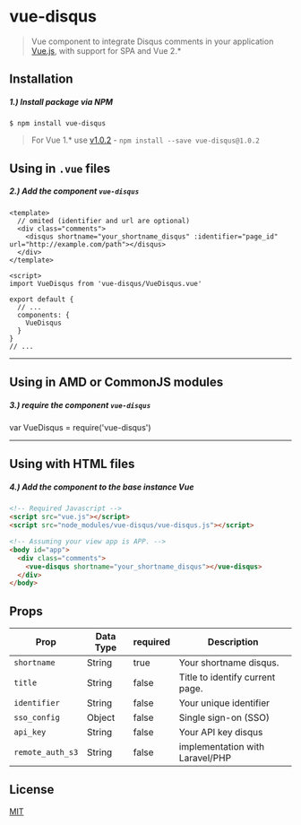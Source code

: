 # vue-disqus
> Vue component to integrate Disqus comments in your application [Vue.js](http://vuejs.org/), with support for SPA and Vue 2.*


## Installation

##### 1.) Install package via NPM

```shell
$ npm install vue-disqus
```

> For Vue 1.* use [v1.0.2](https://github.com/ktquez/vue-disqus/tree/v1.0.2) - `npm install --save vue-disqus@1.0.2`

## Using in `.vue` files
##### 2.) Add the component `vue-disqus`
```vue
<template>
  // omited (identifier and url are optional)
  <div class="comments">
    <disqus shortname="your_shortname_disqus" :identifier="page_id" url="http://example.com/path"></disqus>
  </div>
</template>

<script>
import VueDisqus from 'vue-disqus/VueDisqus.vue'

export default {
  // ...
  components: {
    VueDisqus
  }
}
// ...
```

---

## Using in AMD or CommonJS modules
##### 3.) require the component `vue-disqus`

var VueDisqus = require('vue-disqus')

---

## Using with HTML files
##### 4.) Add the component to the base instance Vue

```html
<!-- Required Javascript -->
<script src="vue.js"></script>
<script src="node_modules/vue-disqus/vue-disqus.js"></script>
```

```html
<!-- Assuming your view app is APP. -->
<body id="app">
  <div class="comments">
    <vue-disqus shortname="your_shortname_disqus"></vue-disqus>
  </div>
</body>
```

## Props

Prop            | Data Type  | required  | Description
--------------- | ---------- | --------- | -----------
`shortname`     | String     | true      | Your shortname disqus.
`title`         | String     | false     | Title to identify current page.
`identifier`    | String     | false     | Your unique identifier
`sso_config`    | Object     | false     | Single sign-on (SSO) 
`api_key`       | String     | false     | Your API key disqus
`remote_auth_s3`| String     | false     | implementation with Laravel/PHP


## License

[MIT](http://opensource.org/licenses/MIT)


